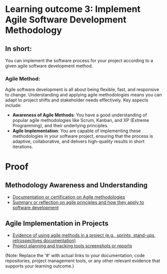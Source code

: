 # Learning outcome 3: Implement Agile Software Development Methodology
## In short:
You can implement the software process for your project according to a given agile software development method.

### Agile Method:
Agile software development is all about being flexible, fast, and responsive to change. Understanding and applying agile methodologies means you can adapt to project shifts and stakeholder needs effectively. Key aspects include:

- **Awareness of Agile Methods**: You have a good understanding of popular agile methodologies like Scrum, Kanban, and XP (Extreme Programming), and their underlying principles.
- **Agile Implementation**: You are capable of implementing these methodologies in your software project, ensuring that the process is adaptive, collaborative, and delivers high-quality results in short iterations.

# Proof
## Methodology Awareness and Understanding
- [Documentation or certification on Agile methodologies](#)
- [Summary or reflection on agile principles and how they apply to software development](#)

## Agile Implementation in Projects
- [Evidence of using agile methods in a project (e.g., sprints, stand-ups, retrospectives documentation)](#)
- [Project planning and tracking tools screenshots or reports](#)

(Note: Replace the '#' with actual links to your documentation, code repositories, project management tools, or any other relevant evidence that supports your learning outcome.)

